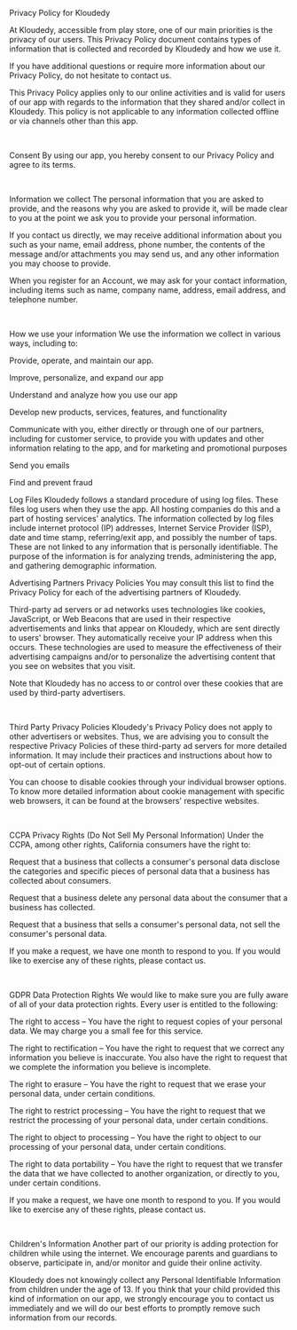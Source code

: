 Privacy Policy for Kloudedy
 

At Kloudedy, accessible from play store, one of our main priorities is the privacy of our users. This Privacy Policy document contains types of information that is collected and recorded by Kloudedy and how we use it.

If you have additional questions or require more information about our Privacy Policy, do not hesitate to contact us.

This Privacy Policy applies only to our online activities and is valid for users of our app with regards to the information that they shared and/or collect in Kloudedy. This policy is not applicable to any information collected offline or via channels other than this app. 

​

Consent
By using our app, you hereby consent to our Privacy Policy and agree to its terms.

​

Information we collect
The personal information that you are asked to provide, and the reasons why you are asked to provide it, will be made clear to you at the point we ask you to provide your personal information.

If you contact us directly, we may receive additional information about you such as your name, email address, phone number, the contents of the message and/or attachments you may send us, and any other information you may choose to provide.

When you register for an Account, we may ask for your contact information, including items such as name, company name, address, email address, and telephone number.

​

How we use your information
We use the information we collect in various ways, including to:

Provide, operate, and maintain our app.

Improve, personalize, and expand our app

Understand and analyze how you use our app

Develop new products, services, features, and functionality

Communicate with you, either directly or through one of our partners, including for customer service, to provide you with updates and other information relating to the app, and for marketing and promotional purposes

Send you emails

Find and prevent fraud

 
Log Files
Kloudedy follows a standard procedure of using log files. These files log users when they use the app. All hosting companies do this and a part of hosting services' analytics. The information collected by log files include internet protocol (IP) addresses, Internet Service Provider (ISP), date and time stamp, referring/exit app, and possibly the number of taps. These are not linked to any information that is personally identifiable. The purpose of the information is for analyzing trends, administering the app, and gathering demographic information.


Advertising Partners Privacy Policies
You may consult this list to find the Privacy Policy for each of the advertising partners of Kloudedy.

Third-party ad servers or ad networks uses technologies like cookies, JavaScript, or Web Beacons that are used in their respective advertisements and links that appear on Kloudedy, which are sent directly to users' browser. They automatically receive your IP address when this occurs. These technologies are used to measure the effectiveness of their advertising campaigns and/or to personalize the advertising content that you see on websites that you visit.

Note that Kloudedy has no access to or control over these cookies that are used by third-party advertisers.

​

Third Party Privacy Policies
Kloudedy's Privacy Policy does not apply to other advertisers or websites. Thus, we are advising you to consult the respective Privacy Policies of these third-party ad servers for more detailed information. It may include their practices and instructions about how to opt-out of certain options.

You can choose to disable cookies through your individual browser options. To know more detailed information about cookie management with specific web browsers, it can be found at the browsers' respective websites.

​

CCPA Privacy Rights (Do Not Sell My Personal Information)
Under the CCPA, among other rights, California consumers have the right to:

Request that a business that collects a consumer's personal data disclose the categories and specific pieces of personal data that a business has collected about consumers.

Request that a business delete any personal data about the consumer that a business has collected.

Request that a business that sells a consumer's personal data, not sell the consumer's personal data.

If you make a request, we have one month to respond to you. If you would like to exercise any of these rights, please contact us.

​

GDPR Data Protection Rights
We would like to make sure you are fully aware of all of your data protection rights. Every user is entitled to the following:

The right to access – You have the right to request copies of your personal data. We may charge you a small fee for this service.

The right to rectification – You have the right to request that we correct any information you believe is inaccurate. You also have the right to request that we complete the information you believe is incomplete.

The right to erasure – You have the right to request that we erase your personal data, under certain conditions.

The right to restrict processing – You have the right to request that we restrict the processing of your personal data, under certain conditions.

The right to object to processing – You have the right to object to our processing of your personal data, under certain conditions.

The right to data portability – You have the right to request that we transfer the data that we have collected to another organization, or directly to you, under certain conditions.

If you make a request, we have one month to respond to you. If you would like to exercise any of these rights, please contact us.

​

Children's Information
Another part of our priority is adding protection for children while using the internet. We encourage parents and guardians to observe, participate in, and/or monitor and guide their online activity.

Kloudedy does not knowingly collect any Personal Identifiable Information from children under the age of 13. If you think that your child provided this kind of information on our app, we strongly encourage you to contact us immediately and we will do our best efforts to promptly remove such information from our records.
